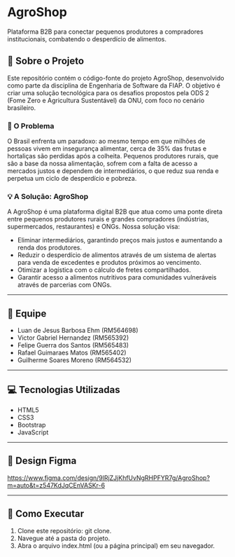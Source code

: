 # AgroShop
Plataforma B2B para conectar pequenos produtores a compradores institucionais, combatendo o desperdício de alimentos.


## 📝 Sobre o Projeto
Este repositório contém o código-fonte do projeto AgroShop, desenvolvido como parte da disciplina de Engenharia de Software da FIAP. O objetivo é criar uma solução tecnológica para os desafios propostos pela ODS 2 (Fome Zero e Agricultura Sustentável) da ONU, com foco no cenário brasileiro.

### 🎯 O Problema
O Brasil enfrenta um paradoxo: ao mesmo tempo em que milhões de pessoas vivem em insegurança alimentar, cerca de 35% das frutas e hortaliças são perdidas após a colheita. Pequenos produtores rurais, que são a base da nossa alimentação, sofrem com a falta de acesso a mercados justos e dependem de intermediários, o que reduz sua renda e perpetua um ciclo de desperdício e pobreza.   

### 💡 A Solução: AgroShop
A AgroShop é uma plataforma digital B2B que atua como uma ponte direta entre pequenos produtores rurais e grandes compradores (indústrias, supermercados, restaurantes) e ONGs. Nossa solução visa:

- Eliminar intermediários, garantindo preços mais justos e aumentando a renda dos produtores.
- Reduzir o desperdício de alimentos através de um sistema de alertas para venda de excedentes e produtos próximos ao vencimento.
- Otimizar a logística com o cálculo de fretes compartilhados.
- Garantir acesso a alimentos nutritivos para comunidades vulneráveis através de parcerias com ONGs.
---

## 👥 Equipe
- Luan de Jesus Barbosa Ehm (RM564698)
- Victor Gabriel Hernandez (RM565392)
- Felipe Guerra dos Santos (RM565483)
- Rafael Guimaraes Matos (RM565402)
- Guilherme Soares Moreno (RM564532)
---

## 💻 Tecnologias Utilizadas
- HTML5
- CSS3
- Bootstrap
- JavaScript
---

## 🎨 Design Figma

https://www.figma.com/design/9lRjZJjKhfUvNgRHPFYR7g/AgroShop?m=auto&t=z547KdJqCEnVASKr-6

---

## 🚀 Como Executar
1. Clone este repositório: git clone.
2. Navegue até a pasta do projeto.
3. Abra o arquivo index.html (ou a página principal) em seu navegador.
